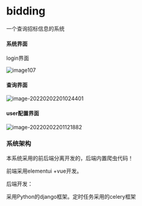 # bidding
一个查询招标信息的系统



#### 系统界面

login界面

![image107](http://www.yanilo.top/drawing_bed/image-20220202200909107.png)

#### 查询界面

![image-20220202201024401](http://www.yanilo.top/drawing_bed/image-20220202201024401.png)

#### user配置界面

![image-20220202201121882](http://www.yanilo.top/drawing_bed/image-20220202201121882.png)



### 系统架构

本系统采用的前后端分离开发的，后端内置爬虫代码！

前端采用elementui +vue开发。

后端开发：

采用Python的django框架。定时任务采用的celery框架

